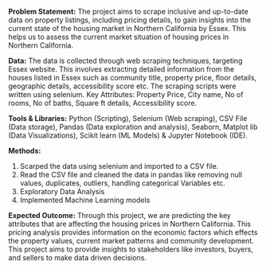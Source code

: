 **Problem Statement:**
The project aims to scrape inclusive and up-to-date data on property listings, including pricing details, to gain insights into the current state of the housing market in Northern California by Essex. This helps us to assess the current market situation of housing prices in Northern California.

**Data:**
The data is collected through web scraping techniques, targeting Essex website. This involves extracting detailed information from the houses listed in Essex such as community title, property price, floor details, geographic details, accessibility score etc. The scraping scripts were written using selenium.
Key Attributes: Property Price, City name, No of rooms, No of baths, Square ft details, Accessibility score.

**Tools & Libraries:** Python (Scripting), Selenium (Web scraping), CSV File (Data storage), Pandas (Data exploration and
analysis), Seaborn, Matplot lib (Data Visualizations), Scikit learn (ML Models) & Jupyter Notebook (IDE).

**Methods:**
1. Scarped the data using selenium and imported to a CSV file.
2. Read the CSV file and cleaned the data in pandas like removing null values, duplicates, outliers, handling
categorical Variables etc.
3. Exploratory Data Analysis
4. Implemented Machine Learning models

**Expected Outcome:**
Through this project, we are predicting the key attributes that are affecting the housing prices in Northern California. This pricing analysis provides information on the economic factors which effects the property values, current market patterns and community development. This project aims to provide insights to stakeholders like investors, buyers, and sellers to make data driven decisions.
